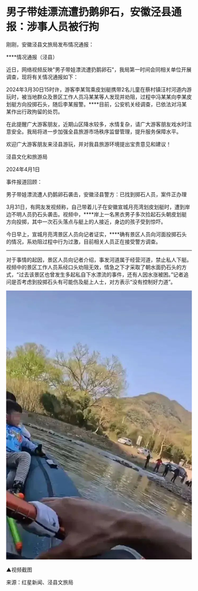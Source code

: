 # 男子带娃漂流遭扔鹅卵石，安徽泾县通报：涉事人员被行拘

刚刚，安徽泾县文旅局发布情况通报：‍‍‍‍‍‍‍‍

****情况通报（泾县）

近日，网络视频反映"男子带娃漂流遭扔鹅卵石"，我局第一时间会同相关单位开展调查，现将有关情况通报如下：

2024年3月30日15时许，游客李某驾乘皮划艇携带2名儿童在蔡村镇汪村河道内游玩时，被当地群众及景区工作人员冯某某等人发现并劝阻，过程中冯某某向李某皮划艇方向投掷石头，随后李某报警。****目前，公安机关经调查，已依法对冯某某作出行政拘留的处罚。

在此提醒广大游客朋友，近期山区降水较多，水情复杂，请广大游客朋友戏水时注意安全。我局将进一步加强全县旅游市场秩序监督管理，提升服务保障水平。

欢迎广大游客朋友来泾县游玩，并对我县旅游环境提出宝贵意见和建议！

泾县文化和旅游局

2024年4月1日

事件报道回顾：

男子带娃漂流遭人扔鹅卵石袭击，安徽泾县警方：已找到掷石人员，案件正办理

3月31日，有网友发视频称，自己带着儿子在安徽宣城月亮湾划皮划艇时，遭到岸边不明人员扔石头袭击。视频中，****岸上一名黑衣男子多次捡起石头朝皮划艇方向投掷，其中一次石头落点与艇上的人接近，身边的孩子受到惊吓。

今日早上，宣城月亮湾景区人员向记者证实，****确有景区人员向河面投掷石头的情况，系劝阻过程中行为过激，目前相关人员正在接受警方调查。

****

对于事情的起因，景区人员向记者介绍，事发河道属于经营河道，禁止私人下艇。视频中的景区工作人员系经口头劝阻无效，情急之下才采取了朝水面扔石头的方式，“过去该景区也曾发生多起私自下水漂流的事件，还有人因水涨被困。”记者追问是否考虑到投掷石头有可能伤及艇上人士，对方表示“没有控制好力道”。‍

![55c85744f4b0ffd186fb4356de3f4317.jpg](https://raw.githubusercontent.com/qqhsx/qqnews_image/main/2024/04/01/男子带娃漂流遭扔鹅卵石，安徽泾县通报：涉事人员被行拘/55c85744f4b0ffd186fb4356de3f4317.jpg)

▲视频截图

来源：红星新闻、泾县文旅局


